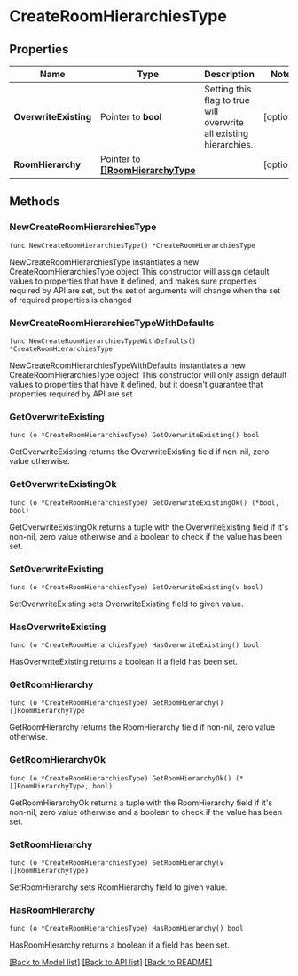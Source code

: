 # CreateRoomHierarchiesType

## Properties

Name | Type | Description | Notes
------------ | ------------- | ------------- | -------------
**OverwriteExisting** | Pointer to **bool** | Setting this flag to true will overwrite all existing hierarchies. | [optional] 
**RoomHierarchy** | Pointer to [**[]RoomHierarchyType**](RoomHierarchyType.md) |  | [optional] 

## Methods

### NewCreateRoomHierarchiesType

`func NewCreateRoomHierarchiesType() *CreateRoomHierarchiesType`

NewCreateRoomHierarchiesType instantiates a new CreateRoomHierarchiesType object
This constructor will assign default values to properties that have it defined,
and makes sure properties required by API are set, but the set of arguments
will change when the set of required properties is changed

### NewCreateRoomHierarchiesTypeWithDefaults

`func NewCreateRoomHierarchiesTypeWithDefaults() *CreateRoomHierarchiesType`

NewCreateRoomHierarchiesTypeWithDefaults instantiates a new CreateRoomHierarchiesType object
This constructor will only assign default values to properties that have it defined,
but it doesn't guarantee that properties required by API are set

### GetOverwriteExisting

`func (o *CreateRoomHierarchiesType) GetOverwriteExisting() bool`

GetOverwriteExisting returns the OverwriteExisting field if non-nil, zero value otherwise.

### GetOverwriteExistingOk

`func (o *CreateRoomHierarchiesType) GetOverwriteExistingOk() (*bool, bool)`

GetOverwriteExistingOk returns a tuple with the OverwriteExisting field if it's non-nil, zero value otherwise
and a boolean to check if the value has been set.

### SetOverwriteExisting

`func (o *CreateRoomHierarchiesType) SetOverwriteExisting(v bool)`

SetOverwriteExisting sets OverwriteExisting field to given value.

### HasOverwriteExisting

`func (o *CreateRoomHierarchiesType) HasOverwriteExisting() bool`

HasOverwriteExisting returns a boolean if a field has been set.

### GetRoomHierarchy

`func (o *CreateRoomHierarchiesType) GetRoomHierarchy() []RoomHierarchyType`

GetRoomHierarchy returns the RoomHierarchy field if non-nil, zero value otherwise.

### GetRoomHierarchyOk

`func (o *CreateRoomHierarchiesType) GetRoomHierarchyOk() (*[]RoomHierarchyType, bool)`

GetRoomHierarchyOk returns a tuple with the RoomHierarchy field if it's non-nil, zero value otherwise
and a boolean to check if the value has been set.

### SetRoomHierarchy

`func (o *CreateRoomHierarchiesType) SetRoomHierarchy(v []RoomHierarchyType)`

SetRoomHierarchy sets RoomHierarchy field to given value.

### HasRoomHierarchy

`func (o *CreateRoomHierarchiesType) HasRoomHierarchy() bool`

HasRoomHierarchy returns a boolean if a field has been set.


[[Back to Model list]](../README.md#documentation-for-models) [[Back to API list]](../README.md#documentation-for-api-endpoints) [[Back to README]](../README.md)


